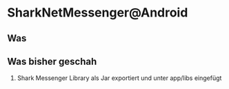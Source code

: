 # SharkNetMessenger@Android
## Was

## Was bisher geschah
1. Shark Messenger Library als Jar exportiert und unter app/libs eingefügt